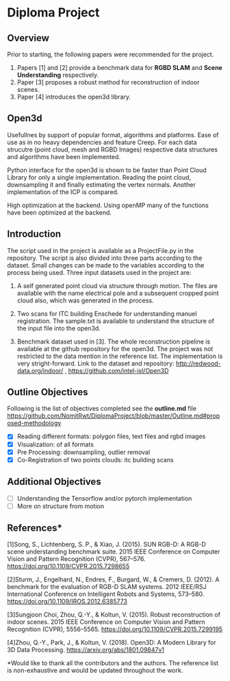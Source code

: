 # Diploma Project
## Overview
Prior to starting, the following papers were recommended for the project.

1. Papers [1] and [2] provide a benchmark data for **RGBD SLAM** and **Scene Understanding** respectively.
2. Paper [3] proposes a robust method for reconstruction of indoor scenes.
3. Paper [4] introduces the open3d library.

## Open3d

Usefullnes by support of popular format, algorithms and platforms. Ease of use as in no heavy dependencies and feature Creep. For each data strucutre (point cloud, mesh and RGBD Images) respective data structures and algorithms have been implemented.

Python interface for the open3d is shown to be faster than Point Cloud Library for only a single implementation. Reading the point cloud, downsampling it and finally estimating the vertex normals. Another implementation of the ICP is compared.

High optimization at the backend. Using openMP many of the functions have been optimized at the backend.

## Introduction

The script used in the project is available as a ProjectFile.py in the repository. The script is also divided into three parts according to the dataset. Small changes can be made to the variables according to the process being used. Three input datasets used in the project are:

1. A self generated point cloud via structure through motion. The files are available with the name electrical pole and a subsequent cropped point cloud also, which was generated in the process.

2. Two scans for ITC building Enschede for understanding manuel registration. The sample.txt is available to understand the structure of the input file into the open3d.

3. Benchmark dataset used in [3]. The whole reconstruction pipeline is available at the github repository for the open3d. The project was not restricted to the data mention in the reference list. The implementation is very stright-forward. Link to the dataset and repository: http://redwood-data.org/indoor/ , https://github.com/intel-isl/Open3D

## Outline Objectives

Following is the list of objectives completed see the **outline.md** file https://github.com/NomitRwt/DiplomaProject/blob/master/Outline.md#proposed-methodology
- [x] Reading different formats: polygon files, text files and rgbd images
- [x] Visualization: of all formats
- [x] Pre Processing: downsampling, outlier removal
- [x] Co-Registration of two points clouds: itc building scans

## Additional Objectives
- [ ] Understanding the Tensorflow and/or pytorch implementation
- [ ] More on structure from motion

## References*

[1]Song, S., Lichtenberg, S. P., & Xiao, J. (2015). SUN RGB-D: A RGB-D scene understanding benchmark suite. 2015 IEEE Conference on Computer Vision and Pattern Recognition (CVPR), 567–576. https://doi.org/10.1109/CVPR.2015.7298655

[2]Sturm, J., Engelhard, N., Endres, F., Burgard, W., & Cremers, D. (2012). A benchmark for the evaluation of RGB-D SLAM systems. 2012 IEEE/RSJ International Conference on Intelligent Robots and Systems, 573–580. https://doi.org/10.1109/IROS.2012.6385773

[3]Sungjoon Choi, Zhou, Q.-Y., & Koltun, V. (2015). Robust reconstruction of indoor scenes. 2015 IEEE Conference on Computer Vision and Pattern Recognition (CVPR), 5556–5565. https://doi.org/10.1109/CVPR.2015.7299195

[4]Zhou, Q.-Y., Park, J., & Koltun, V. (2018). Open3D: A Modern Library for 3D Data Processing. https://arxiv.org/abs/1801.09847v1

*Would like to thank all the contributors and the authors. The reference list is non-exhaustive and would be updated throughout the work.
